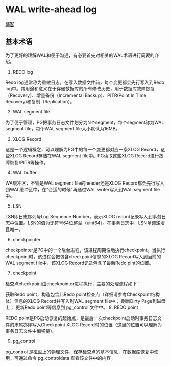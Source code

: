 # WAL write-ahead log

[博客](http://blog.itpub.net/133735/viewspace-2295410/ '')
## 基本术语
为了更好的理解WAL和便于沟通，有必要首先对相关的WAL术语进行简要的介绍。

1. REDO log

Redo log通常称为重做日志，在写入数据文件前，每个变更都会先行写入到Redo log中。其用途和意义在于存储数据库的所有修改历史，用于数据库故障恢复（Recovery）、增量备份（Incremental Backup）、PITR(Point In Time Recovery)和复制（Replication）。

2. WAL segment file

为了便于管理，PG把事务日志文件划分为N个segment，每个segment称为WAL segment file，每个WAL segment file大小默认为16MB。

3. XLOG Record

这是一个逻辑概念，可以理解为PG中的每一个变更都对应一条XLOG Record，这些XLOG Record存储在WAL segment file中。PG读取这些XLOG Record进行故障恢复/PITR等操作。

4. WAL buffer

WA缓冲区，不管是WAL segment file的header还是XLOG Record都会先行写入到WAL缓冲区中，在"合适的时候"再通过WAL writer写入到WAL segment file中。

5. LSN

LSN即日志序列号Log Sequence Number。表示XLOG record记录写入到事务日志中位置。LSN的值为无符号64位整型（uint64）。在事务日志中，LSN单调递增且唯一。

6. checkpointer

checkpointer是PG中的一个后台进程，该进程周期性地执行checkpoint。当执行checkpoint时，该进程会把包含checkpoint信息的XLOG Record写入到当前的WAL segment file中，该XLOG Record记录包含了最新Redo pint的位置。

7. checkpoint

检查点checkpoint由checkpointer进程执行，主要的处理流程如下：

获取Redo point，构造包含此Redo point检查点（详细请参考Checkpoint结构体）信息的XLOG Record并写入到WAL segment file中；
刷新Dirty Page到磁盘上；
更新Redo point等信息到 pg_control 文件中。
8. REDO point

REDO point是PG启动恢复的起始点，是最后一次checkpoint启动时事务日志文件的末尾亦即写入Checkpoint XLOG Record时的位置（这里的位置可以理解为事务日志文件中偏移量）。

9. pg_control

pg_control 是磁盘上的物理文件，保存检查点的基本信息，在数据库恢复中使用，可通过命令 pg_controldata 查看该文件中的内容。